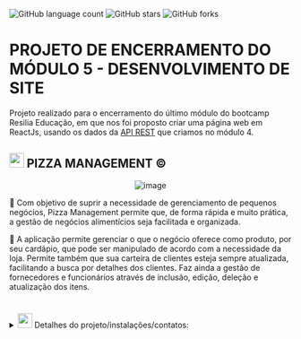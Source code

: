 ![GitHub language count](https://img.shields.io/github/languages/count/NodjaLima/pizza_management?color=blue&logoColor=blue&style=flat-square)
![GitHub stars](https://img.shields.io/github/stars/NodjaLima?style=flat-square)
![GitHub forks](https://img.shields.io/github/forks/NodjaLima/pizza_management?style=flat-square)

# PROJETO DE ENCERRAMENTO DO MÓDULO 5 - DESENVOLVIMENTO DE SITE

Projeto realizado para o encerramento do último módulo do bootcamp Resilia Educação, em que nos foi proposto criar 
uma página web em ReactJs, usando os dados da [API REST](https://github.com/rnegrelly/Projeto-M4-API_REST.git) que criamos no módulo 4.

## <img src="https://emojis.slackmojis.com/emojis/images/1643515427/14464/pizza.gif?1643515427" width="26px"> PIZZA MANAGEMENT ©

<div align="center">
  
![image](https://user-images.githubusercontent.com/100171322/189219245-cabfee1b-6edf-4327-a53d-e10332ecb138.png)

</div>
  
 🔹 Com objetivo de suprir a necessidade de gerenciamento de pequenos negócios, Pizza Management permite que, de forma rápida e muito prática, 
a gestão de negócios alimentícios seja facilitada e organizada.

 🔹 A aplicação permite gerenciar o que o negócio oferece como produto, por seu cardápio, que pode ser manipulado de acordo com a necessidade da loja. 
Permite também que sua carteira de clientes esteja sempre atualizada, facilitando a busca por detalhes dos clientes. Faz ainda a gestão de fornecedores 
e funcionários através de inclusão, edição, deleção e atualização dos itens.

#
<details>
<summary> <img src="https://emojis.slackmojis.com/emojis/images/1643515222/12401/pizza_spin.gif?1643515222" width="26px"> Detalhes do projeto/instalações/contatos: </summary>
<br />

<br>
 
 ## Detalhes do projeto: 
  
✔ Implementar, utilizando a biblioteca React.js, um site que:

1. [x] Utilize endpoints da API que foi criada no M4 com Node.Js e Express;
2. [x] Utilizar o README.md do repositório para documentação do projeto;
3. [x] Utilizar a biblioteca react-router-dom para roteamento das páginas;
4. [x] Utilizar CSS Grid para definição do layout das páginas;
5. [x] Tenha uma animação CSS para carregamento inicial do site(sem biblioteca).
6. [x] Contenha as funcionalidades básicas do CRUD:
7. [x] Página para listar os cadastros com opção de busca;
8. [x] Página para incluir um novo registro;
9. [x] Página para editar os cadastros;
10. [x] Opção de excluir itens cadastrados.

  
## Para instalar o nosso projeto na sua máquina, siga as instruções a seguir:
  
 
 1. CLONAR ESSE REPOSITÓRIO: 
 ```
     git clone https://github.com/NodjaLima/pizza_management.git
 ```

2. ACESSAR A PASTA CRIADA ATRAVÉS DO CMD USANDO O COMANDO: 
 ```
      cd pizza_management
 ```      
3. INSTALAR DEPENDÊNCIAS:
 ```
      npm install
  ```     	    
4. INICIANDO O SERVIDOR:
 ```
      npm run dev
 ```
  
<div align='center'>  

## Login:

Para acessar o site e as funcionalidades das entidades, é preciso realizar o login em nossa aplicação. 
A base de cadastros que possuem acesso ao site é a base de Colaboradores, onde o id_colaborador é usado para preencher o campo "Usuário" e o cpf_colaborador deve ser usado no campo "Senha".
É possível ver no console de desenvolvimento os colaboradores cadastrados. Todos eles tem acesso as funcionalidades da aplicação.

## CRUD de entidades

Essa aplicação trabalha com as entidades Cardapio, Clientes, Colaboradores e Fornecedores. 
Dentro das funcionalidades de cada entidade, é possível realizar cadastro, deletar, editar e listar os itens que estão no banco de dados.
Todas as requisições devem respeitas as exigencias da API que está sendo consumida. Para mais informações a respeito, visite o repositório da API em https://github.com/rnegrelly/Projeto-M4-API_REST.
  
 ## Status do Projeto
![Bagde](https://img.shields.io/badge/Status%20do%20Projeto-Concluído-blue)


## Time desenvolvedor ![image](https://user-images.githubusercontent.com/100171322/189221961-f345daf6-4da6-45c8-bc44-0b5832d6693b.png):
	

 **Larrissa Lira** - [larrissalira](https://github.com/larrissalira)
 **Nodja Lima** - [NodjaLima](https://github.com/NodjaLima)
 **Renato Negrelly** - [rnegrelly](https://github.com/rnegrelly/)
 **Helder Lucas** -  [devhelderlrs](https://github.com/devhelderlrs)

---
  
[⬆ Voltar ao Topo](#projeto-de-encerramento-do-módulo-5---desenvolvimento-de-site)
  
